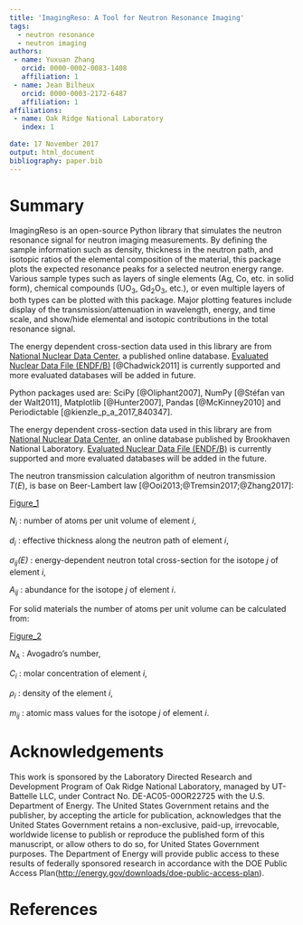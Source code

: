 ```yaml
---
title: 'ImagingReso: A Tool for Neutron Resonance Imaging'
tags:
  - neutron resonance
  - neutron imaging
authors:
 - name: Yuxuan Zhang
   orcid: 0000-0002-0083-1408
   affiliation: 1
 - name: Jean Bilheux
   orcid: 0000-0003-2172-6487
   affiliation: 1
affiliations:
 - name: Oak Ridge National Laboratory
   index: 1
   
date: 17 November 2017
output: html_document
bibliography: paper.bib
---
```


# Summary

ImagingReso is an open-source Python library that simulates the neutron
resonance signal for neutron imaging measurements. By defining the sample
information such as density, thickness in the neutron path, and isotopic
ratios of the elemental composition of the material, this package plots
the expected resonance peaks for a selected neutron energy range.
Various sample types such as layers of single elements (Ag, Co, etc. in solid form),
chemical compounds (UO<sub>3</sub>, Gd<sub>2</sub>O<sub>3</sub>, etc.),
or even multiple layers of both types can be plotted with this package.
Major plotting features include display of the transmission/attenuation in
wavelength, energy, and time scale, and show/hide elemental and
isotopic contributions in the total resonance signal.

The energy dependent cross-section data used in this library are from
[National Nuclear Data Center](http://www.nndc.bnl.gov/), a published
online database. [Evaluated Nuclear Data File 
(ENDF/B)](http://www.nndc.bnl.gov/exfor/endf00.jsp) [@Chadwick2011] is currently
supported and more evaluated databases will be added in future.

Python packages used are: SciPy [@Oliphant2007], NumPy [@Stéfan van der Walt2011], 
Matplotlib [@Hunter2007], Pandas [@McKinney2010] and Periodictable [@kienzle_p_a_2017_840347].

The energy dependent cross-section data used in this library are from 
[National Nuclear Data Center](http://www.nndc.bnl.gov/), an online database 
published by Brookhaven National Laboratory. 
[Evaluated Nuclear Data File (ENDF/B)](http://www.nndc.bnl.gov/exfor/endf00.jsp) 
is currently supported and more evaluated databases will be added in the future.

The neutron transmission calculation algorithm of neutron transmission *T*(*E*), 
is base on Beer-Lambert law [@Ooi2013;@Tremsin2017;@Zhang2017]:

[Figure_1](https://github.com/ornlneutronimaging/ImagingReso/blob/master/documentation/source/_static/Beer_lambert_law_1.png)

*N<sub>i</sub>* : number of atoms per unit volume of element *i*, 

*d<sub>i</sub>* : effective thickness along the neutron path of element *i*,

*σ<sub>ij</sub>(E)* : energy-dependent neutron total cross-section for the isotope *j* of element *i*, 

*A<sub>ij</sub>* : abundance for the isotope *j* of element *i*. 

For solid materials the number of atoms per unit volume can be calculated from:

[Figure_2](https://github.com/ornlneutronimaging/ImagingReso/blob/master/documentation/source/_static/Beer_lambert_law_2.png)

*N<sub>A</sub>* : Avogadro’s number,

*C<sub>i</sub>* : molar concentration of element *i*,

*ρ<sub>i</sub>* : density of the element *i*,

*m<sub>ij</sub>* : atomic mass values for the isotope *j* of element *i*.

# Acknowledgements
This work is sponsored by the Laboratory Directed Research and
Development Program of Oak Ridge National Laboratory, managed by
UT-Battelle LLC, under Contract No. DE-AC05-00OR22725 with the U.S. 
Department of Energy. The United States Government retains and the 
publisher, by accepting the article for publication, acknowledges 
that the United States Government retains a non-exclusive, paid-up, 
irrevocable, worldwide license to publish or reproduce the published 
form of this manuscript, or allow others to do so, for United States 
Government purposes. The Department of Energy will provide public 
access to these results of federally sponsored research in accordance 
with the DOE Public Access Plan(http://energy.gov/downloads/doe-public-access-plan).

# References


